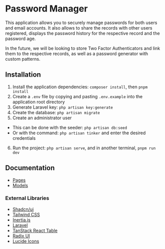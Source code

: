 # Password Manager

This application allows you to securely manage passwords for both users and email accounts. It also allows to share the records with other users registered, displays the password history for the respective record and the password age.

In the future, we will be looking to store Two Factor Authenticators and link them to the respective records, as well as a password generator with custom patterns.

## Installation

1. Install the application dependencies: `composer install`, then `pnpm install`
2. Create a `.env` file by copying and pasting `.env.example` into the application root directory
3. Generate Laravel key: `php artisan key:generate`
4. Create the database: `php artisan migrate`
5. Create an administrator user

- This can be done with the seeder: `php artisan db:seed`
- Or with the command: `php artisan tinker` and enter the desired credentials

6. Run the project: `php artisan serve`, and in another terminal, `pnpm run dev`

## Documentation

- [Pages](./docs/pages.md)
- [Models](./docs/models.md)

### External Libraries

- [Shadcn/ui](https://ui.shadcn.com/docs)
- [Tailwind CSS](https://tailwindcss.com/docs)
- [Inertia.js](https://inertiajs.com)
- [Laravel](https://laravel.com/docs)
- [TanStack React Table](https://tanstack.com/table/v8)
- [Radix UI](https://www.radix-ui.com/)
- [Lucide Icons](https://lucide.dev/icons)
